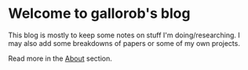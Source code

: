 # Welcome to gallorob's blog

This blog is mostly to keep some notes on stuff I'm doing/researching. I may also add some breakdowns of papers or some of my own projects.

Read more in the [About](about.md) section.
